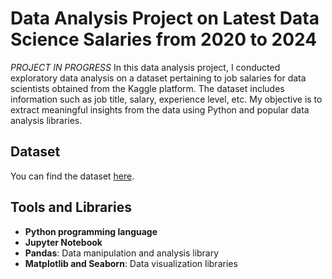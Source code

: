 # Data Analysis Project on Latest Data Science Salaries from 2020 to 2024
*PROJECT IN PROGRESS*
In this data analysis project, I conducted exploratory data analysis on a dataset pertaining to job salaries for data scientists obtained from the Kaggle platform. The dataset includes information such as job title, salary, experience level, etc. My objective is to extract meaningful insights from the data using Python and popular data analysis libraries.

## Dataset

You can find the dataset [here](https://www.kaggle.com/datasets/saurabhbadole/latest-data-science-job-salaries-2024).

## Tools and Libraries

- **Python programming language**
- **Jupyter Notebook**
- **Pandas**: Data manipulation and analysis library
- **Matplotlib and Seaborn**: Data visualization libraries
